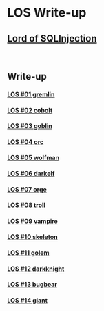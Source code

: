 # **LOS Write-up**

## [Lord of SQLInjection](https://los.rubiya.kr/)

<br>

## Write-up

#### [LOS #01 gremlin](https://0xe82de.tistory.com/4)

#### [LOS #02 cobolt](https://0xe82de.tistory.com/5)

#### [LOS #03 goblin](https://0xe82de.tistory.com/6)

#### [LOS #04 orc](https://0xe82de.tistory.com/7)

#### [LOS #05 wolfman](https://0xe82de.tistory.com/8)

#### [LOS #06 darkelf](https://0xe82de.tistory.com/9)

#### [LOS #07 orge](https://0xe82de.tistory.com/10)

#### [LOS #08 troll](https://0xe82de.tistory.com/11)

#### [LOS #09 vampire](https://0xe82de.tistory.com/12)

#### [LOS #10 skeleton](https://0xe82de.tistory.com/13)

#### [LOS #11 golem](https://0xe82de.tistory.com/14)

#### [LOS #12 darkknight](https://0xe82de.tistory.com/15)

#### [LOS #13 bugbear](https://0xe82de.tistory.com/16)

#### [LOS #14 giant](https://0xe82de.tistory.com/17)
